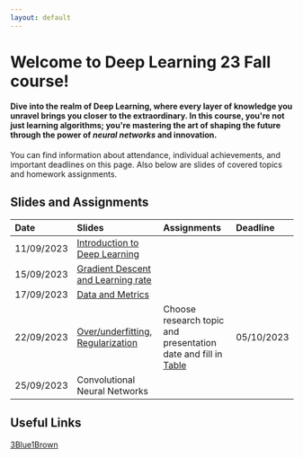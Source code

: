 ```yaml
---
layout: default
---
```


# Welcome to Deep Learning 23 Fall course!

#### **Dive into the realm of Deep Learning**, where every layer of knowledge you unravel brings you closer to the extraordinary. In this course, you're not just learning algorithms; you're **mastering the art of shaping the future** through the power of *neural networks* and innovation.

You can find information about attendance, individual achievements, and important deadlines on this page. Also below are slides of covered topics and homework assignments.

## Slides and Assignments

| Date         | Slides            | Assignments | Deadline |
|:-------------|:------------------|:------------|:------------|
|11/09/2023              | [Introduction to Deep Learning](https://docs.google.com/presentation/d/1eUC5Ox6Pc6iZkHAWUPFH_y36gUh7YusSLOkGWsNahcs/edit?usp=sharing)                   |             |
|15/09/2023              | [Gradient Descent and Learning rate](https://docs.google.com/presentation/d/1zk27mLlmfH7-Y9nDwCYTH0YgWCNeBuHDf9Rf9roF4Vo/edit?usp=sharing)                  |             |
|17/09/2023              | [Data and Metrics](https://docs.google.com/presentation/d/11LS9796uyKNV-q1puTNQz1vOnTgGArKmwSRm1jxCq_s/edit?usp=sharing)                  |             |
|22/09/2023              | [Over/underfitting, Regularization](https://docs.google.com/presentation/d/1ChkgLKawed_v5yOyyJJkBCRe3tWdzmTB7w1_wQqqtls/edit?usp=sharing)                  |Choose research topic and presentation date and fill in [Table](https://docs.google.com/spreadsheets/d/1-qjqeRSOeg4kUr3ZX7Zh_oy4yY5vvhzJYrNGVefGzOE/edit?usp=sharing)             | 05/10/2023
|25/09/2023|Convolutional Neural Networks ||

## Useful Links
[3Blue1Brown](https://www.3blue1brown.com/)
